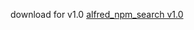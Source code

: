 download for v1.0
[alfred_npm_search v1.0](https://github.com/gexiaowei/alfred_npm_search/releases/download/1.0/NPM.Search.alfredworkflow)
